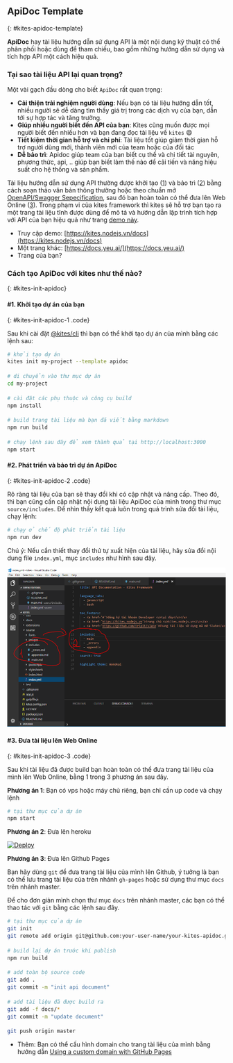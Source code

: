 ## ApiDoc Template
{: #kites-apidoc-template}

**ApiDoc** hay tài liệu hướng dẫn sử dụng API là một nội dung kỹ thuật có thể phân phối hoặc dùng để tham chiếu, bao gồm những hướng dẫn sử dụng và tích hợp API một cách hiệu quả.

### Tại sao tài liệu API lại quan trọng?

Một vài gạch đầu dòng cho biết `ApiDoc` rất quan trọng:

* **Cải thiện trải nghiệm người dùng**: Nếu bạn có tài liệu hướng dẫn tốt, nhiều người sẽ dễ dàng tìm thấy giá trị trong các dịch vụ của bạn, dẫn tới sự hợp tác và tăng trưởng.
* **Giúp nhiều người biết đến API của bạn**: Kites cũng muốn được mọi người biết đến nhiều hơn và bạn đang đọc tài liệu về `kites` :smile:
* **Tiết kiệm thời gian hỗ trợ và chi phí**: Tài liệu tốt giúp giảm thời gian hỗ trợ người dùng mới, thành viên mới của team hoặc của đối tác
* **Dễ bảo trì**: Apidoc giúp team của bạn biết cụ thể và chi tiết tài nguyên, phương thức, api, .. giúp bạn biết làm thế nào để cải tiến và năng hiệu suất cho hệ thống và sản phẩm.


Tài liệu hướng dẫn sử dụng API thường được khởi tạo ([1](#kites-init-apidoc-1)) và bảo trì ([2](#kites-init-apidoc-2)) bằng cách soạn thảo văn bản thông thường hoặc theo chuẩn mở [OpenAPI/Swagger Sepecification](https://swagger.io/specification/), sau đó bạn hoàn toàn có thể đưa lên Web Online ([3](#kites-init-apidoc-3)). Trong phạm vi của kites framework thì kites sẽ hỗ trợ bạn tạo ra một trang tài liệu tĩnh được dùng để mô tả và hướng dẫn lập trình tích hợp với API của bạn hiệu quả như trang [demo này](https://kites.nodejs.vn/docs).

* Truy cập demo: [https://kites.nodejs.vn/docs](https://kites.nodejs.vn/docs)
* Một trang khác: [https://docs.yeu.ai/](https://docs.yeu.ai/)
* Trang của bạn?


### Cách tạo ApiDoc với kites như thế nào?
{: #kites-init-apidoc}

<section markdown="1">

#### #1. Khởi tạo dự án của bạn
{: #kites-init-apidoc-1 .code}

Sau khi cài đặt [@kites/cli](https://www.npmjs.com/package/@kites/cli) thì bạn có thể khởi tạo dự án của mình bằng các lệnh sau:

```bash
# khởi tạo dự án
kites init my-project --template apidoc

# di chuyển vào thư mục dự án
cd my-project

# cài đặt các phụ thuộc và công cụ build
npm install

# build trang tài liệu mà bạn đã viết bằng markdown
npm run build

# chạy lệnh sau đây để xem thành quả tại http://localhost:3000
npm start
```

#### #2. Phát triển và bảo trì dự án ApiDoc
{: #kites-init-apidoc-2 .code}

Rõ ràng tài liệu của bạn sẽ thay đổi khi có cập nhật và nâng cấp. Theo đó, thì bạn cũng cần cập nhật nội dung tài liệu ApiDoc của mình trong thư mục `source/includes`. Để nhìn thấy kết quả luôn trong quá trình sửa đổi tài liệu, chạy lệnh:

```bash
# chạy ở chế độ phát triển tài liệu
npm run dev
```

Chú ý: Nếu cần thiết thay đổi thứ tự xuất hiện của tài liệu, hãy sửa đổi nội dung file `index.yml`, mục `includes` như hình sau đây.

![apidoc](/images/kites/templates/apidoc.png)

</section>

#### #3. Đưa tài liệu lên Web Online
{: #kites-init-apidoc-3 .code}

Sau khi tài liệu đã được build bạn hoàn toàn có thể đưa trang tài liệu của mình lên Web Online, bằng 1 trong 3 phương án sau đây.

**Phương án 1**: Bạn có vps hoặc máy chủ riêng, bạn chỉ cần up code và chạy lệnh

```bash
# tại thư mục của dự án
npm start
```

**Phương án 2**: Đưa lên heroku

[![Deploy](https://www.herokucdn.com/deploy/button.png)](https://heroku.com/deploy)

**Phương án 3**: Đưa lên Github Pages

Bạn hãy dùng `git` để đưa trang tài liệu của mình lên Github, ý tưởng là bạn có thể lưu trang tài liệu của trên nhánh `gh-pages` hoặc sử dụng thư mục `docs` trên nhánh master.

Để cho đơn giản mình chọn thư mục `docs` trên nhánh master, các bạn có thể thao tác với `git` bằng các lệnh sau đây.

```bash
# tại thư mục của dự án
git init
git remote add origin git@github.com:your-user-name/your-kites-apidoc.git

# build lại dự án trước khi publish
npm run build

# add toàn bộ source code
git add .
git commit -m "init api document"

# add tài liệu đã được build ra
git add -f docs/*
git commit -m "update document"

git push origin master
```

* Thêm: Bạn có thể cấu hình domain cho trang tài liệu của mình bằng hướng dẫn [Using a custom domain with GitHub Pages](https://help.github.com/articles/using-a-custom-domain-with-github-pages/)

